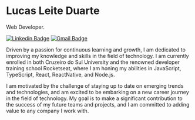 # Lucas Leite Duarte

Web Developer.

[![Linkedin Badge](https://img.shields.io/badge/-Lucas%20Duarte-00875f?style=flat-square&logo=Linkedin&logoColor=white&link=https://www.linkedin.com/in/lucas-duarte-4b4964251//)](https://www.linkedin.com/in/lucas-duarte-4b4964251/)
[![Gmail Badge](https://img.shields.io/badge/-lucasleitet@gmail.com-00875f?style=flat-square&logo=Gmail&logoColor=white&link=mailto:lucasleitet@gmail.com)](mailto:lucasleitet@gmail.com)

Driven by a passion for continuous learning and growth, I am dedicated to improving my knowledge and skills in the field of technology. I am currently enrolled in both Cruzeiro do Sul University and the renowned developer training school Rocketseat, where I am honing my abilities in JavaScript, TypeScript, React, ReactNative, and Node.js.

I am motivated by the challenge of staying up to date on emerging trends and technologies, and am excited to be embarking on a new career journey in the field of technology. My goal is to make a significant contribution to the success of my future teams and projects, and I am committed to adding value to any company I work with.


  
  
